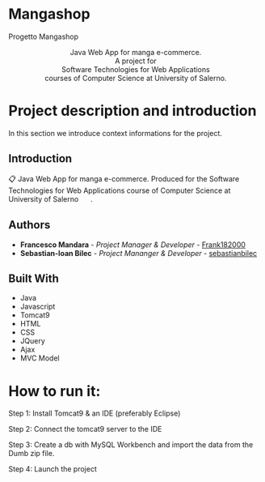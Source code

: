 # Mangashop
Progetto Mangashop

<p align = "center">
  Java Web App for manga e-commerce.
  <br>
  A project for
  <br>
  Software Technologies for Web Applications
  <br>
  courses of Computer Science at University of Salerno.
</p>

# Project description and introduction

In this section we introduce context informations for the project.

## Introduction

📋 Java Web App for manga e-commerce. Produced for the Software Technologies for Web Applications course of Computer Science at University of Salerno   <img src="https://web.unisa.it/images/favicon.ico" style="height: 16px; width: 16px; vertical-align: middle;"> .

## Authors

* **Francesco Mandara**       - *Project Manager & Developer*         - [Frank182000](https://github.com/Frank182000)
* **Sebastian-Ioan Bilec**   - *Project Mananger & Developer*         - [sebastianbilec](https://github.com/sebastianbilec)


## Built With

* Java
* Javascript
* Tomcat9
* HTML
* CSS
* JQuery
* Ajax
* MVC Model

# How to run it:

Step 1: Install Tomcat9 & an IDE (preferably Eclipse)

Step 2: Connect the tomcat9 server to the IDE 

Step 3: Create a db with MySQL Workbench and import the data from the Dumb zip file.

Step 4: Launch the project
